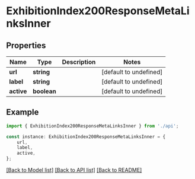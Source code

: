 # ExhibitionIndex200ResponseMetaLinksInner


## Properties

Name | Type | Description | Notes
------------ | ------------- | ------------- | -------------
**url** | **string** |  | [default to undefined]
**label** | **string** |  | [default to undefined]
**active** | **boolean** |  | [default to undefined]

## Example

```typescript
import { ExhibitionIndex200ResponseMetaLinksInner } from './api';

const instance: ExhibitionIndex200ResponseMetaLinksInner = {
    url,
    label,
    active,
};
```

[[Back to Model list]](../README.md#documentation-for-models) [[Back to API list]](../README.md#documentation-for-api-endpoints) [[Back to README]](../README.md)
